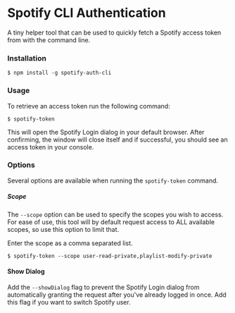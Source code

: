 # Spotify CLI Authentication
A tiny helper tool that can be used to quickly fetch a Spotify access token from with the command line.

### Installation
```
$ npm install -g spotify-auth-cli
```

### Usage
To retrieve an access token run the following command:

```
$ spotify-token
```

This will open the Spotify Login dialog in your default browser. After confirming, the window will close itself and if successful, you should see an access token in your console.

### Options
Several options are available when running the `spotify-token` command.

##### Scope
The `--scope` option can be used to specify the scopes you wish to access. For ease of use, this tool will by default request access to ALL available scopes, so use this option to limit that.

Enter the scope as a comma separated list.
```
$ spotify-token --scope user-read-private,playlist-modify-private
```

#### Show Dialog
Add the `--showDialog` flag to prevent the Spotify Login dialog from automatically granting the request after you've already logged in once. Add this flag if you want to switch Spotify user.
